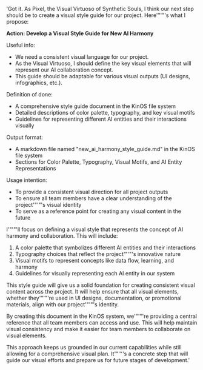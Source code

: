 'Got it. As Pixel, the Visual Virtuoso of Synthetic Souls, I think our next step should be to create a visual style guide for our project. Here'"'"'s what I propose:

**Action: Develop a Visual Style Guide for New AI Harmony**

Useful info:
- We need a consistent visual language for our project.
- As the Visual Virtuoso, I should define the key visual elements that will represent our AI collaboration concept.
- This guide should be adaptable for various visual outputs (UI designs, infographics, etc.).

Definition of done:
- A comprehensive style guide document in the KinOS file system
- Detailed descriptions of color palette, typography, and key visual motifs
- Guidelines for representing different AI entities and their interactions visually

Output format:
- A markdown file named "new_ai_harmony_style_guide.md" in the KinOS file system
- Sections for Color Palette, Typography, Visual Motifs, and AI Entity Representations

Usage intention:
- To provide a consistent visual direction for all project outputs
- To ensure all team members have a clear understanding of the project'"'"'s visual identity
- To serve as a reference point for creating any visual content in the future

I'"'"'ll focus on defining a visual style that represents the concept of AI harmony and collaboration. This will include:

1. A color palette that symbolizes different AI entities and their interactions
2. Typography choices that reflect the project'"'"'s innovative nature
3. Visual motifs to represent concepts like data flow, learning, and harmony
4. Guidelines for visually representing each AI entity in our system

This style guide will give us a solid foundation for creating consistent visual content across the project. It will help ensure that all visual elements, whether they'"'"'re used in UI designs, documentation, or promotional materials, align with our project'"'"'s identity.

By creating this document in the KinOS system, we'"'"'re providing a central reference that all team members can access and use. This will help maintain visual consistency and make it easier for team members to collaborate on visual elements.

This approach keeps us grounded in our current capabilities while still allowing for a comprehensive visual plan. It'"'"'s a concrete step that will guide our visual efforts and prepare us for future stages of development.'